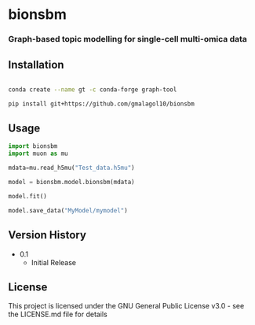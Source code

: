 # bionsbm
### Graph-based topic modelling for single-cell multi-omica data

## Installation

```bash

conda create --name gt -c conda-forge graph-tool

pip install git+https://github.com/gmalagol10/bionsbm

```

## Usage

```python
import bionsbm
import muon as mu

mdata=mu.read_h5mu("Test_data.h5mu")

model = bionsbm.model.bionsbm(mdata)

model.fit()

model.save_data("MyModel/mymodel")


```



## Version History

* 0.1
    * Initial Release


## License

This project is licensed under the GNU General Public License v3.0 - see the LICENSE.md file for details


